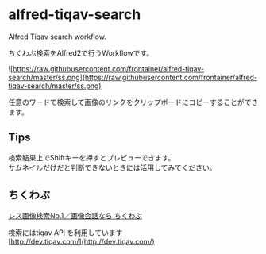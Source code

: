 # alfred-tiqav-search

Alfred Tiqav search workflow.

ちくわぶ検索をAlfred2で行うWorkflowです。

![https://raw.githubusercontent.com/frontainer/alfred-tiqav-search/master/ss.png](https://raw.githubusercontent.com/frontainer/alfred-tiqav-search/master/ss.png)

任意のワードで検索して画像のリンクをクリップボードにコピーすることができます。

## Tips

検索結果上でShiftキーを押すとプレビューできます。  
サムネイルだけだと判断できないときには活用してみてください。

## ちくわぶ

[レス画像検索No.1／画像会話なら ちくわぶ](http://tiqav.com/)

検索にはtiqav API を利用しています  
[http://dev.tiqav.com/](http://dev.tiqav.com/)